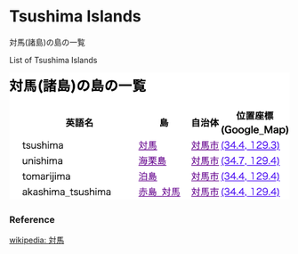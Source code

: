 Tsushima Islands 
===============

対馬(諸島)の島の一覧

List of Tsushima Islands 


![tsushima islands](https://github.com/ohwada/World_Countries/blob/main/geoPandas/polygon_explode/nagasaki/island_list/tsushima_islands/screenshots/tsushima_islands.png)

### Reference

[wikipedia: 対馬](https://ja.wikipedia.org/wiki/%E5%AF%BE%E9%A6%AC)



